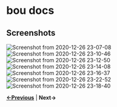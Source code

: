 bou docs
========

Screenshots
-----------

![Screenshot from 2020-12-26 23-07-08](https://user-images.githubusercontent.com/1381925/103160050-d529fb00-47d0-11eb-95b5-1f9951a5977a.png)
![Screenshot from 2020-12-26 23-10-46](https://user-images.githubusercontent.com/1381925/103160049-d4916480-47d0-11eb-8821-fc0c5f682807.png)
![Screenshot from 2020-12-26 23-12-50](https://user-images.githubusercontent.com/1381925/103160048-d3f8ce00-47d0-11eb-820e-1335d7da8857.png)
![Screenshot from 2020-12-26 23-14-08](https://user-images.githubusercontent.com/1381925/103160046-d22f0a80-47d0-11eb-97ad-671065a8af9b.png)
![Screenshot from 2020-12-26 23-16-37](https://user-images.githubusercontent.com/1381925/103160043-d0fddd80-47d0-11eb-9522-2590cfb86803.png)
![Screenshot from 2020-12-26 23-22-52](https://user-images.githubusercontent.com/1381925/103160104-55e8f700-47d1-11eb-87d7-4bad3c34b3e7.png)
![Screenshot from 2020-12-26 23-18-40](https://user-images.githubusercontent.com/1381925/103160039-cba09300-47d0-11eb-8345-d5b93da4ef5c.png)

**[←Previous](software.md)** | **Next→**
